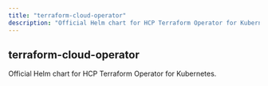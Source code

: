 ```yaml
---
title: "terraform-cloud-operator"
description: "Official Helm chart for HCP Terraform Operator for Kubernetes."
---
```


## terraform-cloud-operator

Official Helm chart for HCP Terraform Operator for Kubernetes.
